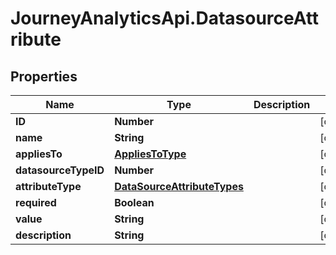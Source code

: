 # JourneyAnalyticsApi.DatasourceAttribute

## Properties

Name | Type | Description | Notes
------------ | ------------- | ------------- | -------------
**ID** | **Number** |  | [optional] 
**name** | **String** |  | [optional] 
**appliesTo** | [**AppliesToType**](AppliesToType.md) |  | [optional] 
**datasourceTypeID** | **Number** |  | [optional] 
**attributeType** | [**DataSourceAttributeTypes**](DataSourceAttributeTypes.md) |  | [optional] 
**required** | **Boolean** |  | [optional] 
**value** | **String** |  | [optional] 
**description** | **String** |  | [optional] 


